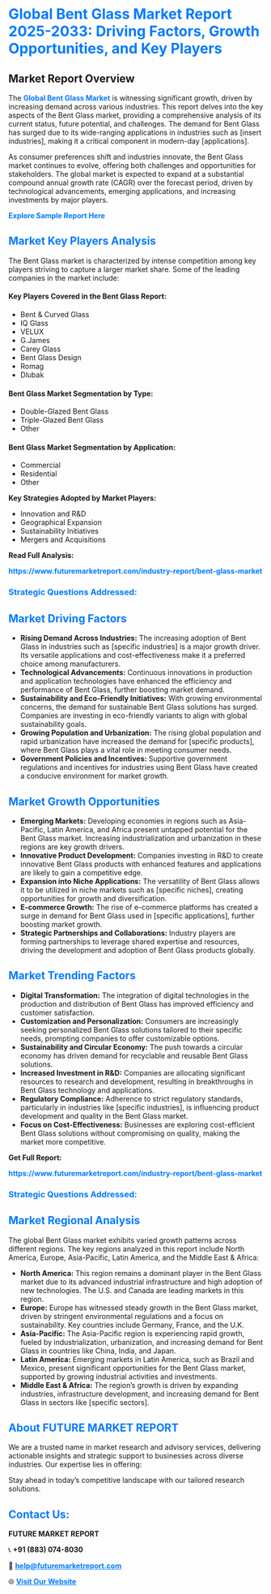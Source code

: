 <h1 style="color: #007BFF;">Global Bent Glass Market Report 2025-2033: Driving Factors, Growth Opportunities, and Key Players</h1>

<section id="overview">
<h2>Market Report Overview</h2>
<p>The <a href="https://www.futuremarketreport.com/industry-report/bent-glass-market" style="color: #007BFF; text-decoration: none;"><strong>Global Bent Glass Market</strong></a> is witnessing significant growth, driven by increasing demand across various industries. This report delves into the key aspects of the Bent Glass market, providing a comprehensive analysis of its current status, future potential, and challenges. The demand for Bent Glass has surged due to its wide-ranging applications in industries such as [insert industries], making it a critical component in modern-day [applications].</p>
<p>As consumer preferences shift and industries innovate, the Bent Glass market continues to evolve, offering both challenges and opportunities for stakeholders. The global market is expected to expand at a substantial compound annual growth rate (CAGR) over the forecast period, driven by technological advancements, emerging applications, and increasing investments by major players.</p>
</section>

<section id="overview">
<p><a href="https://www.futuremarketreport.com/request-sample/reportId=87667" style="color: #007BFF; text-decoration: none;"><strong>Explore Sample Report Here</strong></a></p>
</section>

<section id="key-players">
<h2 style="color: #007BFF;">Market Key Players Analysis</h2>
<p>The Bent Glass market is characterized by intense competition among key players striving to capture a larger market share. Some of the leading companies in the market include:</p>
<h4>Key Players Covered in the Bent Glass Report:</h4>
<ul><li>Bent &amp; Curved Glass</li><li>IQ Glass</li><li>VELUX</li><li>G.James</li><li>Carey Glass</li><li>Bent Glass Design</li><li>Romag</li><li>Dlubak</li></ul>
<h4>Bent Glass Market Segmentation by Type:</h4>
<ul><li>Double-Glazed Bent Glass</li><li>Triple-Glazed Bent Glass</li><li>Other</li></ul>

<h4>Bent Glass Market Segmentation by Application:</h4>
<ul><li>Commercial</li><li>Residential</li><li>Other</li></ul>
<p><strong>Key Strategies Adopted by Market Players:</strong></p>
<ul>
<li>Innovation and R&D</li>
<li>Geographical Expansion</li>
<li>Sustainability Initiatives</li>
<li>Mergers and Acquisitions</li>
</ul>
</section>

<section>
<p><strong>Read Full Analysis: </strong></p><a href="https://www.futuremarketreport.com/industry-report/bent-glass-market" style="color: #007BFF; text-decoration: none;"><strong>https://www.futuremarketreport.com/industry-report/bent-glass-market</strong></a>
<h3 style="color: #007BFF;">Strategic Questions Addressed:</h3>
</section>

<section id="driving-factors">
<h2 style="color: #007BFF;">Market Driving Factors</h2>
<ul>
<li><strong>Rising Demand Across Industries:</strong> The increasing adoption of Bent Glass in industries such as [specific industries] is a major growth driver. Its versatile applications and cost-effectiveness make it a preferred choice among manufacturers.</li>
<li><strong>Technological Advancements:</strong> Continuous innovations in production and application technologies have enhanced the efficiency and performance of Bent Glass, further boosting market demand.</li>
<li><strong>Sustainability and Eco-Friendly Initiatives:</strong> With growing environmental concerns, the demand for sustainable Bent Glass solutions has surged. Companies are investing in eco-friendly variants to align with global sustainability goals.</li>
<li><strong>Growing Population and Urbanization:</strong> The rising global population and rapid urbanization have increased the demand for [specific products], where Bent Glass plays a vital role in meeting consumer needs.</li>
<li><strong>Government Policies and Incentives:</strong> Supportive government regulations and incentives for industries using Bent Glass have created a conducive environment for market growth.</li>
</ul>
</section>

<section id="growth-opportunities">
<h2 style="color: #007BFF;">Market Growth Opportunities</h2>
<ul>
<li><strong>Emerging Markets:</strong> Developing economies in regions such as Asia-Pacific, Latin America, and Africa present untapped potential for the Bent Glass market. Increasing industrialization and urbanization in these regions are key growth drivers.</li>
<li><strong>Innovative Product Development:</strong> Companies investing in R&D to create innovative Bent Glass products with enhanced features and applications are likely to gain a competitive edge.</li>
<li><strong>Expansion into Niche Applications:</strong> The versatility of Bent Glass allows it to be utilized in niche markets such as [specific niches], creating opportunities for growth and diversification.</li>
<li><strong>E-commerce Growth:</strong> The rise of e-commerce platforms has created a surge in demand for Bent Glass used in [specific applications], further boosting market growth.</li>
<li><strong>Strategic Partnerships and Collaborations:</strong> Industry players are forming partnerships to leverage shared expertise and resources, driving the development and adoption of Bent Glass products globally.</li>
</ul>
</section>

<section id="trending-factors">
<h2 style="color: #007BFF;">Market Trending Factors</h2>
<ul>
<li><strong>Digital Transformation:</strong> The integration of digital technologies in the production and distribution of Bent Glass has improved efficiency and customer satisfaction.</li>
<li><strong>Customization and Personalization:</strong> Consumers are increasingly seeking personalized Bent Glass solutions tailored to their specific needs, prompting companies to offer customizable options.</li>
<li><strong>Sustainability and Circular Economy:</strong> The push towards a circular economy has driven demand for recyclable and reusable Bent Glass solutions.</li>
<li><strong>Increased Investment in R&D:</strong> Companies are allocating significant resources to research and development, resulting in breakthroughs in Bent Glass technology and applications.</li>
<li><strong>Regulatory Compliance:</strong> Adherence to strict regulatory standards, particularly in industries like [specific industries], is influencing product development and quality in the Bent Glass market.</li>
<li><strong>Focus on Cost-Effectiveness:</strong> Businesses are exploring cost-efficient Bent Glass solutions without compromising on quality, making the market more competitive.</li>
</ul>
</section>

<section>
<p><strong>Get Full Report: </strong></p><a href="https://www.futuremarketreport.com/industry-report/bent-glass-market" style="color: #007BFF; text-decoration: none;"><strong>https://www.futuremarketreport.com/industry-report/bent-glass-market</strong></a>
<h3 style="color: #007BFF;">Strategic Questions Addressed:</h3>
</section>


<section id="regional-analysis">
<h2 style="color: #007BFF;">Market Regional Analysis</h2>
<p>The global Bent Glass market exhibits varied growth patterns across different regions. The key regions analyzed in this report include North America, Europe, Asia-Pacific, Latin America, and the Middle East & Africa:</p>
<ul>
<li><strong>North America:</strong> This region remains a dominant player in the Bent Glass market due to its advanced industrial infrastructure and high adoption of new technologies. The U.S. and Canada are leading markets in this region.</li>
<li><strong>Europe:</strong> Europe has witnessed steady growth in the Bent Glass market, driven by stringent environmental regulations and a focus on sustainability. Key countries include Germany, France, and the U.K.</li>
<li><strong>Asia-Pacific:</strong> The Asia-Pacific region is experiencing rapid growth, fueled by industrialization, urbanization, and increasing demand for Bent Glass in countries like China, India, and Japan.</li>
<li><strong>Latin America:</strong> Emerging markets in Latin America, such as Brazil and Mexico, present significant opportunities for the Bent Glass market, supported by growing industrial activities and investments.</li>
<li><strong>Middle East & Africa:</strong> The region’s growth is driven by expanding industries, infrastructure development, and increasing demand for Bent Glass in sectors like [specific sectors].</li>
</ul>
</section>

<footer>
<h2 style="color: #007BFF;">About FUTURE MARKET REPORT</h2>
<p>We are a trusted name in market research and advisory services, delivering actionable insights and strategic support to businesses across diverse industries. Our expertise lies in offering:</p>

<p>Stay ahead in today’s competitive landscape with our tailored research solutions.</p>

<h2 style="color: #007BFF;">Contact Us:</h2>
<p><strong>FUTURE MARKET REPORT</strong></p>
<p>📞 <strong>+91 (883) 074-8030</strong></p>
<p>📧 <strong><a href="mailto:help@futuremarketreport.com" style="color: #007BFF;">help@futuremarketreport.com</a></strong></p>
<p>🌐 <strong><a href="https://www.futuremarketreport.com/" style="color: #007BFF;">Visit Our Website</a></strong></p>
</footer>